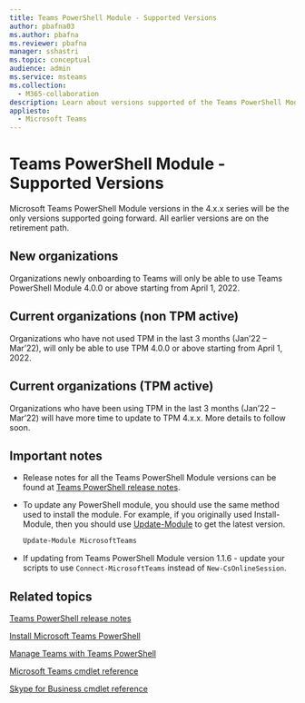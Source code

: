 ```yaml
---
title: Teams PowerShell Module - Supported Versions
author: pbafna03
ms.author: pbafna
ms.reviewer: pbafna
manager: sshastri
ms.topic: conceptual
audience: admin
ms.service: msteams
ms.collection: 
  - M365-collaboration
description: Learn about versions supported of the Teams PowerShell Module, used for administration of Microsoft Teams.
appliesto: 
  - Microsoft Teams
---
```


# Teams PowerShell Module - Supported Versions

Microsoft Teams PowerShell Module versions in the 4.x.x series will be the only versions supported going forward. All earlier versions are on the retirement path.



## New organizations

Organizations newly onboarding to Teams will only be able to use Teams PowerShell Module 4.0.0 or above starting from April 1, 2022.



## Current organizations (non TPM active)

Organizations who have not used TPM in the last 3 months (Jan’22 – Mar’22), will only be able to use TPM 4.0.0 or above starting from April 1, 2022.



## Current organizations (TPM active)

Organizations who have been using TPM in the last 3 months (Jan’22 – Mar’22) will have more time to update to TPM 4.x.x. More details to follow soon.



## Important notes

- Release notes for all the Teams PowerShell Module versions can be found at [Teams PowerShell release notes](teams-powershell-release-notes.md).

- To update any PowerShell module, you should use the same method used to install the module. For example, if you originally used Install-Module, then you should use [Update-Module](/powershell/module/powershellget/update-module) to get the latest version.  

  ```powershell
  Update-Module MicrosoftTeams
  ```

-	If updating from Teams PowerShell Module version 1.1.6 - update your scripts to use `Connect-MicrosoftTeams` instead of `New-CsOnlineSession`.



## Related topics

[Teams PowerShell release notes](teams-powershell-release-notes.md)

[Install Microsoft Teams PowerShell](teams-powershell-install.md)

[Manage Teams with Teams PowerShell](teams-powershell-managing-teams.md)

[Microsoft Teams cmdlet reference](/powershell/module/teams) 

[Skype for Business cmdlet reference](/powershell/module/skype) 
